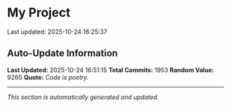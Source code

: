 # My Project


Last updated: 2025-10-24 16:25:37








































































































































































































































































































































































































































































































































































































































































































































































































































































































































































































































































































































































































































































































































































































































































































































































































































































































































































































































































































































































































































































































































































































































































































































































































































## Auto-Update Information

**Last Updated:** 2025-10-24 16:51:15
**Total Commits:** 1953
**Random Value:** 9260
**Quote:** _Code is poetry._

---
_This section is automatically generated and updated._